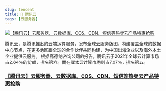 ```yaml
---
slug: tencent 
title: 🎁 腾讯云
tags: [云服务器]
---
```


[![【腾讯云】云服务器、云数据库、COS、CDN、短信等热卖云产品特惠抢购](/img/promote/345-200.jpg)](https://curl.qcloud.com/YyjHGB4N)

<!-- truncate -->

腾讯云，是腾讯推出的云端运算服务，发布全球云服务版图，构建覆盖全球的数据中心节点，在更多地区跟全球的合作伙伴共同构建，为中国出海企业以及海外本土企业提供云服务。 根据高德纳咨询公司的报告，腾讯云于2021年全球云计算市场占2.84%的份额，排名第六。而在亚太云计算市场则占7.67%，排名第五。

### [【腾讯云】云服务器、云数据库、COS、CDN、短信等热卖云产品特惠抢购](https://curl.qcloud.com/YyjHGB4N)


